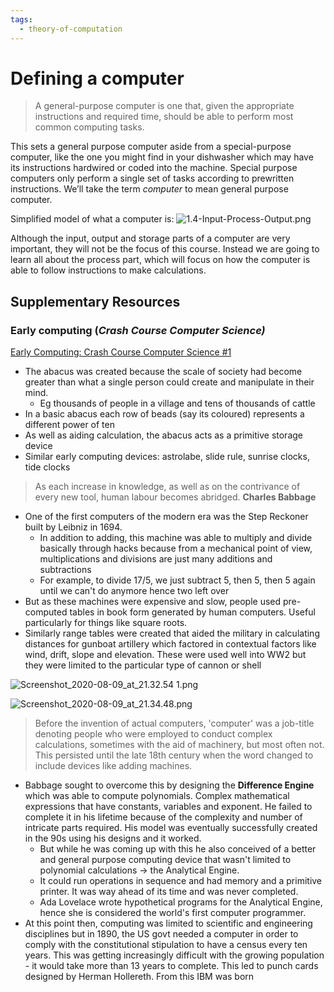 ```yaml
---
tags:
  - theory-of-computation
---
```


# Defining a computer

> A general-purpose computer is one that, given the appropriate instructions and
> required time, should be able to perform most common computing tasks.

This sets a general purpose computer aside from a special-purpose computer, like
the one you might find in your dishwasher which may have its instructions
hardwired or coded into the machine. Special purpose computers only perform a
single set of tasks according to prewritten instructions. We’ll take the term
_computer_ to mean general purpose computer.

Simplified model of what a computer is:
![1.4-Input-Process-Output.png](1.4-Input-Process-Output.png)

Although the input, output and storage parts of a computer are very important,
they will not be the focus of this course. Instead we are going to learn all
about the process part, which will focus on how the computer is able to follow
instructions to make calculations.

## **Supplementary Resources**

### Early computing (_Crash Course Computer Science)_

[Early Computing: Crash Course Computer Science #1](watch?v=O5nskjZ_GoI)

- The abacus was created because the scale of society had become greater than
  what a single person could create and manipulate in their mind.
  - Eg thousands of people in a village and tens of thousands of cattle
- In a basic abacus each row of beads (say its coloured) represents a different
  power of ten
- As well as aiding calculation, the abacus acts as a primitive storage device
- Similar early computing devices: astrolabe, slide rule, sunrise clocks, tide
  clocks

> As each increase in knowledge, as well as on the contrivance of every new
> tool, human labour becomes abridged. **Charles Babbage**

- One of the first computers of the modern era was the Step Reckoner built by
  Leibniz in 1694.
  - In addition to adding, this machine was able to multiply and divide
    basically through hacks because from a mechanical point of view,
    multiplications and divisions are just many additions and subtractions
  - For example, to divide 17/5, we just subtract 5, then 5, then 5 again until
    we can't do anymore hence two left over
- But as these machines were expensive and slow, people used pre-computed tables
  in book form generated by human computers. Useful particularly for things like
  square roots.
- Similarly range tables were created that aided the military in calculating
  distances for gunboat artillery which factored in contextual factors like
  wind, drift, slope and elevation. These were used well into WW2 but they were
  limited to the particular type of cannon or shell

![Screenshot_2020-08-09_at_21.32.54 1.png](Screenshot_2020-08-09_at_21.32.54%201.png)

![Screenshot_2020-08-09_at_21.34.48.png](Screenshot_2020-08-09_at_21.34.48.png)

> Before the invention of actual computers, 'computer' was a job-title denoting
> people who were employed to conduct complex calculations, sometimes with the
> aid of machinery, but most often not. This persisted until the late 18th
> century when the word changed to include devices like adding machines.

- Babbage sought to overcome this by designing the **Difference Engine** which
  was able to compute polynomials. Complex mathematical expressions that have
  constants, variables and exponent. He failed to complete it in his lifetime
  because of the complexity and number of intricate parts required. His model
  was eventually successfully created in the 90s using his designs and it
  worked.
  - But while he was coming up with this he also conceived of a better and
    general purpose computing device that wasn't limited to polynomial
    calculations → the Analytical Engine.
  - It could run operations in sequence and had memory and a primitive printer.
    It was way ahead of its time and was never completed.
  - Ada Lovelace wrote hypothetical programs for the Analytical Engine, hence
    she is considered the world's first computer programmer.
- At this point then, computing was limited to scientific and engineering
  disciplines but in 1890, the US govt needed a computer in order to comply with
  the constitutional stipulation to have a census every ten years. This was
  getting increasingly difficult with the growing population - it would take
  more than 13 years to complete. This led to punch cards designed by Herman
  Hollereth. From this IBM was born
